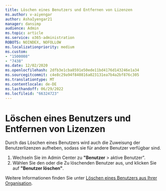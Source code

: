 ```yaml
---
title: Löschen eines Benutzers und Entfernen von Lizenzen
ms.author: v-aiyengar
author: AshaIyengar21
manager: dansimp
audience: Admin
ms.topic: article
ms.service: o365-administration
ROBOTS: NOINDEX, NOFOLLOW
ms.localizationpriority: medium
ms.custom:
- "1500008"
- "7438"
ms.date: 12/02/2020
ms.openlocfilehash: 2dfb3e1cba8591e50ede11bd4176d143246e1a34
ms.sourcegitcommit: c4e8c29a94f840816a023131ea7b4a2bf876c305
ms.translationtype: MT
ms.contentlocale: de-DE
ms.lasthandoff: 06/29/2022
ms.locfileid: "66324723"
---
```

# <a name="delete-a-user-and-remove-licenses"></a>Löschen eines Benutzers und Entfernen von Lizenzen

Durch das Löschen eines Benutzers wird auch die Zuweisung der Benutzerlizenzen aufheben, sodass sie für andere Benutzer verfügbar sind. 
1. Wechseln Sie im Admin Center zu **"Benutzer** > aktive Benutzer".
1. Wählen Sie den oder die Zu löschenden Benutzer aus, und klicken Sie auf **"Benutzer löschen"**.

Weitere Informationen finden Sie unter [Löschen eines Benutzers aus Ihrer Organisation](https://docs.microsoft.com/microsoft-365/admin/add-users/delete-a-user). 
